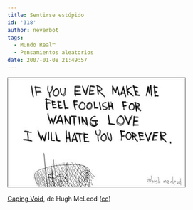 ```yaml
---
title: Sentirse estúpido
id: '318'
author: neverbot
tags:
  - Mundo Real™
  - Pensamientos aleatorios
date: 2007-01-08 21:49:57
---
```


[![GapingVoid-Love.jpg](./sentirse-estupido/GapingVoid-Love.jpg)](http://www.gapingvoid.com/widget/viewtoon.php?id=20070108)

[Gaping Void](http://www.gapingvoid.com/), de Hugh McLeod ([cc](http://creativecommons.org/licenses/by-nd-nc/1.0/))